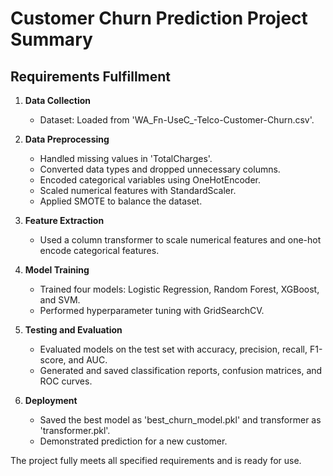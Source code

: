 # Customer Churn Prediction Project Summary

## Requirements Fulfillment

1. **Data Collection**  
   - Dataset: Loaded from 'WA_Fn-UseC_-Telco-Customer-Churn.csv'.

2. **Data Preprocessing**  
   - Handled missing values in 'TotalCharges'.  
   - Converted data types and dropped unnecessary columns.  
   - Encoded categorical variables using OneHotEncoder.  
   - Scaled numerical features with StandardScaler.  
   - Applied SMOTE to balance the dataset.

3. **Feature Extraction**  
   - Used a column transformer to scale numerical features and one-hot encode categorical features.

4. **Model Training**  
   - Trained four models: Logistic Regression, Random Forest, XGBoost, and SVM.  
   - Performed hyperparameter tuning with GridSearchCV.

5. **Testing and Evaluation**  
   - Evaluated models on the test set with accuracy, precision, recall, F1-score, and AUC.  
   - Generated and saved classification reports, confusion matrices, and ROC curves.

6. **Deployment**  
   - Saved the best model as 'best_churn_model.pkl' and transformer as 'transformer.pkl'.  
   - Demonstrated prediction for a new customer.

The project fully meets all specified requirements and is ready for use.